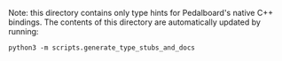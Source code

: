 Note: this directory contains only type hints for Pedalboard's native C++ bindings.
The contents of this directory are automatically updated by running:

```
python3 -m scripts.generate_type_stubs_and_docs
```

